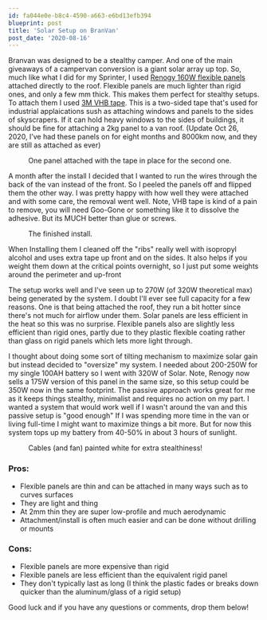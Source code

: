 ```yaml
---
id: fa044e0e-b8c4-4590-a663-e6bd13efb394
blueprint: post
title: 'Solar Setup on BranVan'
post_date: '2020-08-16'
---
```

<!-- wp:paragraph -->
<p>Branvan was designed to be a stealthy camper.  And one of the main giveaways of a campervan conversion is a giant solar array up top.  So, much like what I did for my Sprinter, I used <a href="https://ca.renogy.com/175-watt-12-volt-flexible-monocrystalline-solar-panel/">Renogy 160W flexible panels</a> attached directly to the roof. Flexible panels are much lighter than rigid ones, and only a few mm thick.  This makes them perfect for stealthy setups. To attach them I used <a href="https://www.grainger.ca/en/product/VHB-TAPE%2C1-IN-X-5-YD-%2CGRAY/p/WWG15C283">3M VHB tape</a>.  This is a two-sided tape that's used for industrial applaications sush as attaching windows and panels to the sides of skyscrapers.  If it can hold heavy windows to the sides of buildings, it should be fine for attaching a 2kg panel to a van roof. (Update Oct 26, 2020, I’ve had these panels on for eight months and 8000km now, and they are still as attached as ever)</p>
<!-- /wp:paragraph -->

<!-- wp:image {"id":1776,"sizeSlug":"large"} -->
<figure class="wp-block-image size-large"><img src="https://darylchymko.ca/wp-content/uploads/2020/08/IMG_63471-768x1024.jpeg" alt="" class="wp-image-1776" /><figcaption>One panel attached with the tape in place for the second one.</figcaption></figure>
<!-- /wp:image -->

<!-- wp:paragraph -->
<p>A month after the install I decided that I wanted to run the wires through the back of the van instead of the front.  So I peeled the panels off and flipped them the other way.  I was pretty happy with how well they were attached and with some care, the removal went well.  Note, VHB tape is kind of a pain to remove, you will need Goo-Gone or something like it to dissolve the adhesive.  But its MUCH better than glue or screws.</p>
<!-- /wp:paragraph -->

<!-- wp:image {"id":1777,"sizeSlug":"large"} -->
<figure class="wp-block-image size-large"><img src="https://darylchymko.ca/wp-content/uploads/2020/08/IMG_6365.resized.jpeg" alt="" class="wp-image-1777" /><figcaption>The finished install. </figcaption></figure>
<!-- /wp:image -->

<!-- wp:paragraph -->
<p>When Installing them I cleaned off the "ribs" really well with isopropyl alcohol and uses extra tape up front and on the sides. It also helps if you weight them down at the critical points overnight, so I just put some weights around the perimeter and up-front</p>
<!-- /wp:paragraph -->

<!-- wp:paragraph -->
<p>The setup works well and I've seen up to 270W (of 320W theoretical max) being generated by the system. I doubt I'll ever see full capacity for a few reasons. One is that being attached the roof, they run a bit hotter since there's not much for airflow under them. Solar panels are less efficient in the heat so this was no surprise. Flexible panels also are slightly less efficient than rigid ones, partly due to they plastic flexible coating rather than glass on rigid panels which lets more light through. </p>
<!-- /wp:paragraph -->

<!-- wp:paragraph -->
<p>I thought about doing some sort of tilting mechanism to maximize solar gain but instead decided to "oversize" my system. I needed about 200-250W for my single 100AH battery so I went with 320W of Solar.  Note, Renogy now sells a 175W version of this panel in the same size, so this setup could be 350W now in the same footprint.  The passive approach works great for me as it keeps things stealthy, minimalist and requires no action on my part.  I wanted a system that would work well if I wasn't around the van and this passive setup is "good enough"  If I was spending more time in the van or living full-time I might want to maximize things a bit more.  But for now this system tops up my battery from 40-50% in about 3 hours of sunlight.</p>
<!-- /wp:paragraph -->

<!-- wp:image {"id":1784,"sizeSlug":"large"} -->
<figure class="wp-block-image size-large"><img src="http://darylchymko.ca/wp-content/uploads/2020/08/IMG_8726-1024x768.jpeg" alt="" class="wp-image-1784" /><figcaption>Cables (and fan) painted white for extra stealthiness!</figcaption></figure>
<!-- /wp:image -->

<!-- wp:heading {"level":3} -->
<h3>Pros:</h3>
<!-- /wp:heading -->

<!-- wp:list -->
<ul><li>Flexible panels are thin and can be attached in many ways such as to curves surfaces</li><li>They are light and thing</li><li>At 2mm thin they are super low-profile and much aerodynamic</li><li>Attachment/install is often much easier and can be done without drilling or mounts</li></ul>
<!-- /wp:list -->

<!-- wp:heading {"level":3} -->
<h3>Cons:</h3>
<!-- /wp:heading -->

<!-- wp:list -->
<ul><li>Flexible panels are more expensive than rigid</li><li>Flexible panels are less efficient than the equivalent rigid panel</li><li>They don't typically last as long (I think the plastic fades or breaks down quicker than the aluminum/glass of a rigid setup)</li></ul>
<!-- /wp:list -->

<!-- wp:paragraph -->
<p>Good luck and if you have any questions or comments, drop them below!</p>
<!-- /wp:paragraph -->